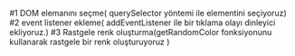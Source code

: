 #1 DOM elemanını seçme( querySelector yöntemi ile <body> elementini seçiyoruz)
#2 event listener ekleme(  addEventListener ile bir tıklama olayı dinleyici ekliyoruz.)
#3  Rastgele renk oluşturma(getRandomColor fonksiyonunu kullanarak rastgele bir renk oluşturuyoruz )
